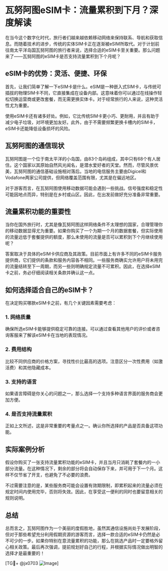 # 瓦努阿图eSIM卡：流量累积到下月？深度解读

在当今这个数字化时代，旅行者们越来越依赖移动网络来保持联系、导航和获取信息。而随着技术的进步，传统的实体SIM卡正在逐渐被eSIM所取代。对于计划前往南太平洋岛国瓦努阿图的旅行者来说，选择合适的eSIM卡至关重要。那么问题来了——瓦努阿图的eSIM卡是否支持流量累积到下个月呢？

## eSIM卡的优势：灵活、便捷、环保

首先，让我们简单了解一下eSIM卡是什么。eSIM是一种嵌入式SIM卡，与传统可插拔的物理SIM卡不同，它直接集成在设备内部。这意味着你可以通过在线操作轻松切换运营商或更改套餐，而无需更换实体卡。对于经常旅行的人来说，这种灵活性尤为重要。

使用eSIM卡还有诸多好处。例如，它比传统SIM卡更小巧、更耐用，并且有助于减少电子垃圾，对环境更加友好。此外，由于不需要频繁更换卡槽内的SIM卡，eSIM卡还能降低设备损坏的风险。

## 瓦努阿图的通信现状

瓦努阿图是一个位于南太平洋的小岛国，由83个岛屿组成，其中只有68个有人居住。这个国家以其原始自然风光闻名，是潜水爱好者的天堂。然而，尽管风景优美，瓦努阿图的通信基础设施相对落后。当地的电信服务主要由Digicel和Vodafone两家公司提供，但网络覆盖范围有限，尤其是在偏远地区。

对于游客而言，在瓦努阿图使用移动数据可能会遇到一些挑战。信号强度和稳定性可能因地点而异，特别是在乡村或山区。因此，在出发前做好充分准备非常重要。

## 流量累积功能的重要性

当你在国外旅行时，尤其是像瓦努阿图这样网络条件不太理想的国家，合理管理你的移动数据显得尤为重要。如果你购买了一个为期一个月的数据套餐，但实际使用的流量远低于套餐提供的额度，那么未使用的流量是否可以累积到下个月继续使用呢？

答案取决于具体的eSIM卡供应商及其政策。目前市面上有许多不同的eSIM卡服务提供商，它们提供的条款和服务内容各不相同。一些服务商确实允许用户将未用完的流量结转至下一周期，而另一些则明确规定流量不可累积。因此，在选择eSIM卡之前，务必仔细阅读相关条款并确认这一点。

## 如何选择适合自己的eSIM卡？

在决定购买哪款eSIM卡之前，有几个关键因素需要考虑：

### 1. 网络质量
确保所选eSIM卡能够提供稳定可靠的连接。可以通过查看其他用户的评价或者咨询客服来了解该eSIM卡在当地的表现情况。

### 2. 费用结构
比较不同供应商的价格方案，寻找性价比最高的选项。注意区分一次性费用（如激活费）和其他隐藏成本。

### 3. 支持的语言
如果语言障碍是你关心的问题之一，那么选择一个支持多种语言界面的服务商会更加方便。

### 4. 是否支持流量累积
正如上文所述，这是非常重要的考量点之一。确认你所选择的产品是否具备这项功能。

## 实际案例分析

假设你购买了一张支持流量累积功能的eSIM卡，并且当月只消耗了套餐内的一小部分流量。在这种情况下，剩余的部分将会自动保存下来，并可用于下一个月。这样不仅节省了开支，也避免了不必要的浪费。

不过需要注意的是，某些服务商可能会设置有效期限制，即累积起来的流量必须在规定时间内使用完毕，否则将失效。因此，在享受这一便利的同时也要留意相关的规则说明。

## 总结

总而言之，瓦努阿图作为一个美丽的度假胜地，虽然其通信设施尚处于发展阶段，但对于那些希望充分利用假期资源的游客而言，选择一款合适的eSIM卡仍然是必不可少的一步。如果你特别在意流量累积的功能，那么在挑选产品时一定要格外留心相关政策。最后再次强调，提前规划好自己的行程，并根据实际情况做出明智的选择才是最重要的！

[TG💪+ @jx0703 ![Image](https://github.com/user-attachments/assets/dbca1d08-cadb-493c-b0ec-ad6f7a83f270)]